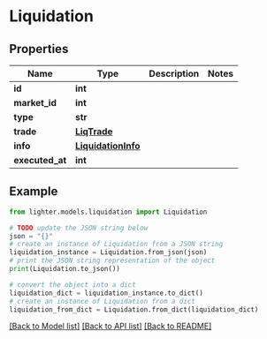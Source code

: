 # Liquidation


## Properties

Name | Type | Description | Notes
------------ | ------------- | ------------- | -------------
**id** | **int** |  | 
**market_id** | **int** |  | 
**type** | **str** |  | 
**trade** | [**LiqTrade**](LiqTrade.md) |  | 
**info** | [**LiquidationInfo**](LiquidationInfo.md) |  | 
**executed_at** | **int** |  | 

## Example

```python
from lighter.models.liquidation import Liquidation

# TODO update the JSON string below
json = "{}"
# create an instance of Liquidation from a JSON string
liquidation_instance = Liquidation.from_json(json)
# print the JSON string representation of the object
print(Liquidation.to_json())

# convert the object into a dict
liquidation_dict = liquidation_instance.to_dict()
# create an instance of Liquidation from a dict
liquidation_from_dict = Liquidation.from_dict(liquidation_dict)
```
[[Back to Model list]](../README.md#documentation-for-models) [[Back to API list]](../README.md#documentation-for-api-endpoints) [[Back to README]](../README.md)


